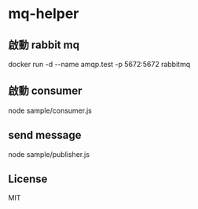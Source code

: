 # mq-helper

## 啟動 rabbit mq
docker run -d --name amqp.test -p 5672:5672 rabbitmq

## 啟動 consumer
node sample/consumer.js

## send message
node sample/publisher.js

## License

MIT
